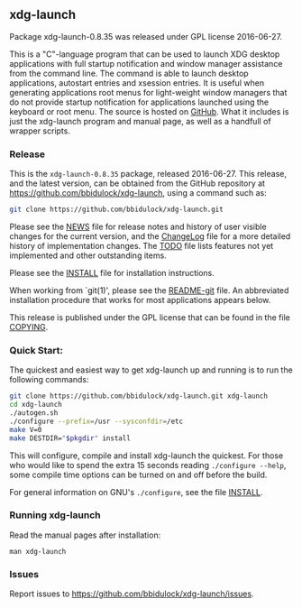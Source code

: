 
## xdg-launch

Package xdg-launch-0.8.35 was released under GPL license 2016-06-27.

This is a "C"-language program that can be used to launch XDG desktop
applications with full startup notification and window manager
assistance from the command line.  The command is able to launch
desktop applications, autostart entries and xsession entries.  It is
useful when generating applications root menus for light-weight window
managers that do not provide startup notification for applications
launched using the keyboard or root menu.  The source is hosted on
[GitHub](https://github.com/bbidulock/xdg-launch).  What it includes is
just the xdg-launch program and manual page, as well as a handfull of
wrapper scripts.


### Release

This is the `xdg-launch-0.8.35` package, released 2016-06-27.  This release,
and the latest version, can be obtained from the GitHub repository at
https://github.com/bbidulock/xdg-launch, using a command such as:

```bash
git clone https://github.com/bbidulock/xdg-launch.git
```

Please see the [NEWS](NEWS) file for release notes and history of user visible
changes for the current version, and the [ChangeLog](ChangeLog) file for a more
detailed history of implementation changes.  The [TODO](TODO) file lists
features not yet implemented and other outstanding items.

Please see the [INSTALL](INSTALL) file for installation instructions.

When working from `git(1)', please see the [README-git](README-git) file.  An
abbreviated installation procedure that works for most applications
appears below.

This release is published under the GPL license that can be found in
the file [COPYING](COPYING).

### Quick Start:

The quickest and easiest way to get xdg-launch up and running is to run
the following commands:

```bash
git clone https://github.com/bbidulock/xdg-launch.git xdg-launch
cd xdg-launch
./autogen.sh
./configure --prefix=/usr --sysconfdir=/etc
make V=0
make DESTDIR="$pkgdir" install
```

This will configure, compile and install xdg-launch the quickest.  For
those who would like to spend the extra 15 seconds reading `./configure
--help`, some compile time options can be turned on and off before the
build.

For general information on GNU's `./configure`, see the file [INSTALL](INSTALL).

### Running xdg-launch

Read the manual pages after installation:

    man xdg-launch

### Issues

Report issues to https://github.com/bbidulock/xdg-launch/issues.

